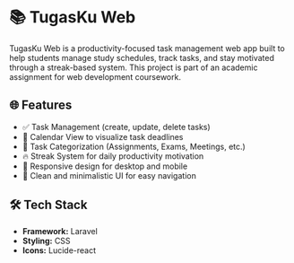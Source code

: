 # 📚 TugasKu Web

TugasKu Web is a productivity-focused task management web app built to help students manage study schedules, track tasks, and stay motivated through a streak-based system. This project is part of an academic assignment for web development coursework.

## 🌐 Features

- ✅ Task Management (create, update, delete tasks)
- 📅 Calendar View to visualize task deadlines
- 🧠 Task Categorization (Assignments, Exams, Meetings, etc.)
- 🔥 Streak System for daily productivity motivation
- 🎯 Responsive design for desktop and mobile
- 🧭 Clean and minimalistic UI for easy navigation

## 🛠️ Tech Stack

- **Framework:** Laravel
- **Styling:** CSS
- **Icons:** Lucide-react

